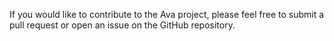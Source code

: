 If you would like to contribute to the Ava project, please feel free to submit a pull request or open an issue on the GitHub repository.
